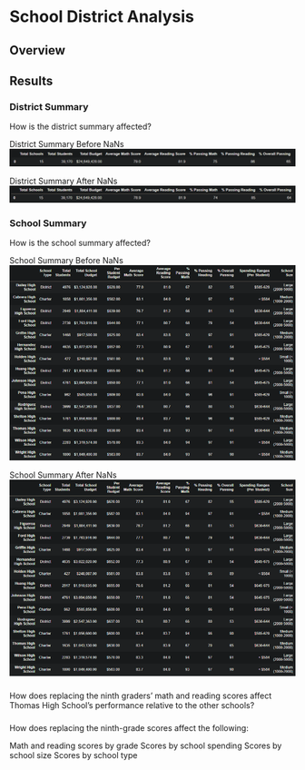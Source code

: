 # School District Analysis

## Overview


## Results

### District Summary
How is the district summary affected?

District Summary Before NaNs
![District Summary before NaNs](resources/DistrictSummary_beforeNaNs.PNG)


District Summary After NaNs
![District Summary after NaNs](resources/DistrictSummary_afterNaNs.PNG)

### School Summary
How is the school summary affected?

School Summary Before NaNs
![School Summary before NaNs](resources/SchoolSummary_beforeNaNs.PNG)

School Summary After NaNs
![School Summary after NaNs](resources/SchoolSummary_afterNaNs.PNG)


### 
How does replacing the ninth graders’ math and reading scores affect Thomas High School’s performance relative to the other schools?

### 
How does replacing the ninth-grade scores affect the following:

Math and reading scores by grade
Scores by school spending
Scores by school size
Scores by school type





